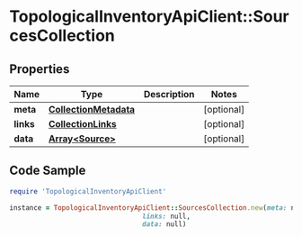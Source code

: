 # TopologicalInventoryApiClient::SourcesCollection

## Properties

Name | Type | Description | Notes
------------ | ------------- | ------------- | -------------
**meta** | [**CollectionMetadata**](CollectionMetadata.md) |  | [optional] 
**links** | [**CollectionLinks**](CollectionLinks.md) |  | [optional] 
**data** | [**Array&lt;Source&gt;**](Source.md) |  | [optional] 

## Code Sample

```ruby
require 'TopologicalInventoryApiClient'

instance = TopologicalInventoryApiClient::SourcesCollection.new(meta: null,
                                 links: null,
                                 data: null)
```


